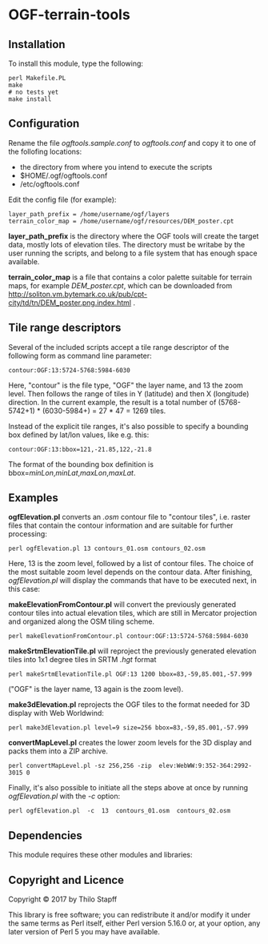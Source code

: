 # OGF-terrain-tools


## Installation

To install this module, type the following:

    perl Makefile.PL
    make
    # no tests yet
    make install


## Configuration

Rename the file *ogftools.sample.conf* to *ogftools.conf* and copy it to one of the follofing
locations:

* the directory from where you intend to execute the scripts
* $HOME/.ogf/ogftools.conf
* /etc/ogftools.conf

Edit the config file (for example):

    layer_path_prefix = /home/username/ogf/layers
    terrain_color_map = /home/username/ogf/resources/DEM_poster.cpt

**layer_path_prefix** is the directory where the OGF tools will create the target data, mostly lots of elevation tiles.
The directory must be writabe by the user running the scripts, and belong to a file system that has enough space available.

**terrain_color_map** is a file that contains a color palette suitable for terrain maps, for example *DEM_poster.cpt*, which can be
downloaded from http://soliton.vm.bytemark.co.uk/pub/cpt-city/td/tn/DEM_poster.png.index.html .



## Tile range descriptors

Several of the included scripts accept a tile range descriptor of the following form as command line parameter:

    contour:OGF:13:5724-5768:5984-6030

Here, "contour" is the file type, "OGF" the layer name, and 13 the zoom level. Then follows the range of tiles in Y (latitude) and then X (longitude) direction.
In the current example, the result is a total number of (5768-5742+1) * (6030-5984+) = 27 * 47 = 1269 tiles.

Instead of the explicit tile ranges, it's also possible to specify a bounding box defined by lat/lon values, like e.g. this:

    contour:OGF:13:bbox=121,-21.85,122,-21.8

The format of the bounding box definition is bbox=*minLon*,*minLat*,*maxLon*,*maxLat*.


## Examples

**ogfElevation.pl** converts an *.osm* contour file to "contour tiles", i.e. raster files that contain the contour information and are suitable
for further processing:

    perl ogfElevation.pl 13 contours_01.osm contours_02.osm

Here, 13 is the zoom level, followed by a list of contour files. The choice of the most suitable zoom level depends on the contour data. 
After finishing, *ogfElevation.pl* will display the commands that have to be executed next, in this case:

**makeElevationFromContour.pl** will convert the previously generated contour tiles into actual elevation tiles, which 
are still in Mercator projection and organized along the OSM tiling scheme.
  
    perl makeElevationFromContour.pl contour:OGF:13:5724-5768:5984-6030

**makeSrtmElevationTile.pl** will reproject the previously generated elevation tiles into 1x1 degree tiles in SRTM *.hgt* format

    perl makeSrtmElevationTile.pl OGF:13 1200 bbox=83,-59,85.001,-57.999

("OGF" is the layer name, 13 again is the zoom level).

**make3dElevation.pl** reprojects the OGF tiles to the format needed for 3D display with Web Worldwind:

    perl make3dElevation.pl level=9 size=256 bbox=83,-59,85.001,-57.999

**convertMapLevel.pl** creates the lower zoom levels for the 3D display and packs them into a ZIP archive.

    perl convertMapLevel.pl -sz 256,256 -zip  elev:WebWW:9:352-364:2992-3015 0


Finally, it's also possible to initiate all the steps above at once by running *ogfElevation.pl* with the  *-c* option:

    perl ogfElevation.pl  -c  13  contours_01.osm  contours_02.osm




## Dependencies

This module requires these other modules and libraries:




## Copyright and Licence

Copyright &copy; 2017 by Thilo Stapff

This library is free software; you can redistribute it and/or modify
it under the same terms as Perl itself, either Perl version 5.16.0 or,
at your option, any later version of Perl 5 you may have available.


